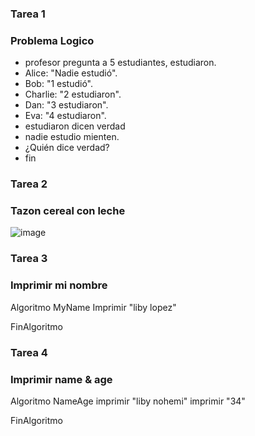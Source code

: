 ### Tarea 1
### Problema Logico
- profesor pregunta a 5 estudiantes, estudiaron.
- Alice: "Nadie estudió".
- Bob: "1 estudió".
- Charlie: "2 estudiaron".
- Dan: "3 estudiaron".
- Eva: "4 estudiaron".
- estudiaron dicen verdad 
- nadie estudio mienten.
- ¿Quién dice verdad?
- fin

### Tarea 2
### Tazon cereal con leche
![image](https://github.com/libbyloppez/core-code-from-scratch-readme/assets/132409571/28eac37f-effe-456c-be8f-f24087885981)

### Tarea 3
### Imprimir mi nombre
Algoritmo MyName
	Imprimir "liby lopez"
	
FinAlgoritmo

### Tarea 4
### Imprimir name & age
Algoritmo NameAge
	imprimir "liby nohemi"
	imprimir "34"
	
FinAlgoritmo


